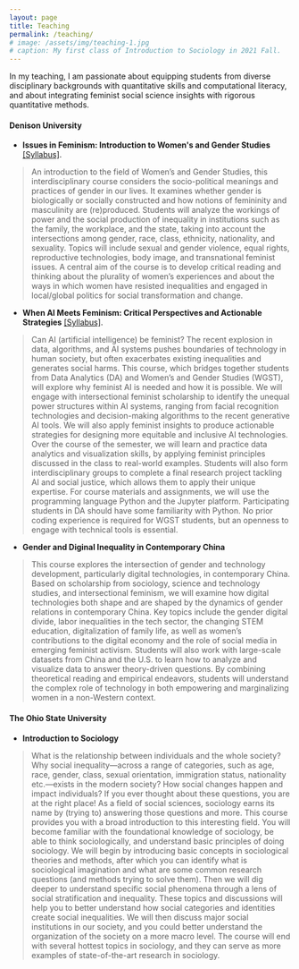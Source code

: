 ```yaml
---
layout: page
title: Teaching
permalink: /teaching/
# image: /assets/img/teaching-1.jpg
# caption: My first class of Introduction to Sociology in 2021 Fall. 
---
```


In my teaching, I am passionate about equipping students from diverse disciplinary backgrounds with quantitative skills and computational literacy, and about integrating feminist social science insights with rigorous quantitative methods.

#### Denison University

* **Issues in Feminism: Introduction to Women's and Gender Studies** [[Syllabus]](https://yaoman1324.github.io/assets/files/[public]WGST101_QS290-7_SP_2025_Syllabus.pdf).
> An introduction to the field of Women’s and Gender Studies, this interdisciplinary course considers the socio-political meanings and practices of gender in our lives. It examines whether gender is biologically or socially constructed and how notions of femininity and masculinity are (re)produced. Students will analyze the workings of power and the social production of inequality in institutions such as the family, the workplace, and the state, taking into account the intersections among gender, race, class, ethnicity, nationality, and sexuality. Topics will include sexual and gender violence, equal rights, reproductive technologies, body image, and transnational feminist issues. A central aim of the course is to develop critical reading and thinking about the plurality of women’s experiences and about the ways in which women have resisted inequalities and engaged in local/global politics for social transformation and change.

* **When AI Meets Feminism: Critical Perspectives and Actionable Strategies** [[Syllabus]](https://yaoman1324.github.io/assets/files/[public]WGST286_DA286-01_SP_2025_Syllabus.pdf).
> Can AI (artificial intelligence) be feminist? The recent explosion in data, algorithms, and AI systems pushes boundaries of technology in human society, but often exacerbates existing inequalities and generates social harms. This course, which bridges together students from Data Analytics (DA) and Women’s and Gender Studies (WGST), will explore why feminist AI is needed and how it is possible. We will engage with intersectional feminist scholarship to identify the unequal power structures within AI systems, ranging from facial recognition technologies and decision-making algorithms to the recent generative AI tools. We will also apply feminist insights to produce actionable strategies for designing more equitable and inclusive AI technologies. Over the course of the semester, we will learn and practice data analytics and visualization skills, by applying feminist principles discussed in the class to real-world examples. Students will also form interdisciplinary groups to complete a final research project tackling AI and social justice, which allows them to apply their unique expertise. For course materials and assignments, we will use the programming language Python and the Jupyter platform. Participating students in DA should have some familiarity with Python. No prior coding experience is required for WGST students, but an openness to engage with technical tools is essential.

* **Gender and Diginal Inequality in Contemporary China**
> This course explores the intersection of gender and technology development, particularly digital technologies, in contemporary China. Based on scholarship from sociology, science and technology studies, and intersectional feminism, we will examine how digital technologies both shape and are shaped by the dynamics of gender relations in contemporary China. Key topics include the gender digital divide, labor inequalities in the tech sector, the changing STEM education, digitalization of family life, as well as women’s contributions to the digital economy and the role of social media in emerging feminist activism. Students will also work with large-scale datasets from China and the U.S. to learn how to analyze and visualize data to answer theory-driven questions. By combining theoretical reading and empirical endeavors, students will understand the complex role of technology in both empowering and marginalizing women in a non-Western context. 


#### The Ohio State University

* **Introduction to Sociology**
> What is the relationship between individuals and the whole society? Why social inequality—across a range of categories, such as age, race, gender, class, sexual orientation, immigration status, nationality etc.—exists in the modern society? How social changes happen and impact individuals? If you ever thought about these questions, you are at the right place! As a field of social sciences, sociology earns its name by (trying to) answering those questions and more. This course provides you with a broad introduction to this interesting field. You will become familiar with the foundational knowledge of sociology, be able to think sociologically, and understand basic principles of doing sociology. We will begin by introducing basic concepts in sociological theories and methods, after which you can identify what is sociological imagination and what are some common research questions (and methods trying to solve them). Then we will dig deeper to understand specific social phenomena through a lens of social stratification and inequality. These topics and discussions will help you to better understand how social categories and identities create social inequalities. We will then discuss major social institutions in our society, and you could better understand the organization of the society on a more macro level. The course will end with several hottest topics in sociology, and they can serve as more examples of state-of-the-art research in sociology.

